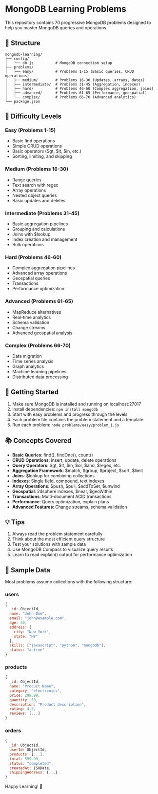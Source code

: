 # MongoDB Learning Problems

This repository contains 70 progressive MongoDB problems designed to help you master MongoDB queries and operations.

## 📁 Structure

```
mongodb-learning/
├── config/
│   └── db.js          # MongoDB connection setup
├── problems/
│   ├── easy/          # Problems 1-15 (Basic queries, CRUD operations)
│   ├── medium/        # Problems 16-30 (Updates, arrays, dates)
│   ├── intermediate/  # Problems 31-45 (Aggregation, indexes)
│   ├── hard/          # Problems 46-60 (Complex aggregation, joins)
│   ├── advanced/      # Problems 61-65 (Performance, geospatial)
│   └── complex/       # Problems 66-70 (Advanced analytics)
└── package.json
```

## 🎯 Difficulty Levels

### Easy (Problems 1-15)
- Basic find operations
- Simple CRUD operations
- Basic operators ($gt, $lt, $in, etc.)
- Sorting, limiting, and skipping

### Medium (Problems 16-30)
- Range queries
- Text search with regex
- Array operations
- Nested object queries
- Basic updates and deletes

### Intermediate (Problems 31-45)
- Basic aggregation pipelines
- Grouping and calculations
- Joins with $lookup
- Index creation and management
- Bulk operations

### Hard (Problems 46-60)
- Complex aggregation pipelines
- Advanced array operations
- Geospatial queries
- Transactions
- Performance optimization

### Advanced (Problems 61-65)
- MapReduce alternatives
- Real-time analytics
- Schema validation
- Change streams
- Advanced geospatial analysis

### Complex (Problems 66-70)
- Data migration
- Time series analysis
- Graph analytics
- Machine learning pipelines
- Distributed data processing

## 🚀 Getting Started

1. Make sure MongoDB is installed and running on localhost:27017
2. Install dependencies: `npm install mongodb`
3. Start with easy problems and progress through the levels
4. Each problem file contains the problem statement and a template
5. Run each problem: `node problems/easy/problem_1.js`

## 📚 Concepts Covered

- **Basic Queries**: find(), findOne(), count()
- **CRUD Operations**: insert, update, delete operations
- **Query Operators**: $gt, $lt, $in, $or, $and, $regex, etc.
- **Aggregation Framework**: $match, $group, $project, $sort, $limit
- **Joins**: $lookup for combining collections
- **Indexes**: Single field, compound, text indexes
- **Array Operations**: $push, $pull, $addToSet, $unwind
- **Geospatial**: 2dsphere indexes, $near, $geoWithin
- **Transactions**: Multi-document ACID transactions
- **Performance**: Query optimization, explain plans
- **Advanced Features**: Change streams, schema validation

## 💡 Tips

1. Always read the problem statement carefully
2. Think about the most efficient query structure
3. Test your solutions with sample data
4. Use MongoDB Compass to visualize query results
5. Learn to read explain() output for performance optimization

## 🔧 Sample Data

Most problems assume collections with the following structure:

### users
```javascript
{
  _id: ObjectId,
  name: "John Doe",
  email: "john@example.com",
  age: 30,
  address: {
    city: "New York",
    state: "NY"
  },
  skills: ["javascript", "python", "mongodb"],
  status: "active"
}
```

### products
```javascript
{
  _id: ObjectId,
  name: "Product Name",
  category: "electronics",
  price: 299.99,
  quantity: 50,
  description: "Product description",
  rating: 4.5,
  reviews: [...]
}
```

### orders
```javascript
{
  _id: ObjectId,
  userId: ObjectId,
  products: [...],
  total: 599.99,
  status: "completed",
  createdAt: ISODate,
  shippingAddress: {...}
}
```

Happy Learning! 🎉
